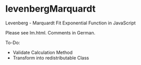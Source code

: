 # levenbergMarquardt
Levenberg - Marquardt Fit Exponential Function in JavaScript

Please see lm.html. Comments in German.

To-Do:
- Validate Calculation Method
- Transform into redistributable Class
